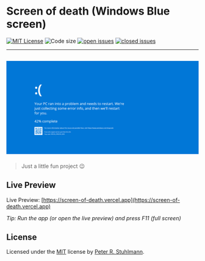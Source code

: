 # Screen of death (Windows Blue screen)

[![MIT License](https://img.shields.io/github/license/peter-stuhlmann/ScreenOfDeath.svg)](https://github.com/peter-stuhlmann/ScreenOfDeath/blob/master/LICENSE)
![Code size](https://img.shields.io/github/languages/code-size/peter-stuhlmann/ScreenOfDeath.svg)
[![open issues](https://img.shields.io/github/issues/peter-stuhlmann/ScreenOfDeath.svg)](https://github.com/peter-stuhlmann/ScreenOfDeath/issues?q=is%3Aopen+is%3Aissue)
[![closed issues](https://img.shields.io/github/issues-closed/peter-stuhlmann/ScreenOfDeath.svg)](https://github.com/peter-stuhlmann/ScreenOfDeath/issues?q=is%3Aissue+is%3Aclosed)

---

## ![screenshot](./screenshot.png)

> Just a little fun project 😉

## Live Preview

Live Preview: [https://screen-of-death.vercel.app](https://screen-of-death.vercel.app)

_Tip: Run the app (or open the live preview) and press F11 (full screen)_

## License

Licensed under the [MIT](https://github.com/peter-stuhlmann/ScreenOfDeath/blob/master/LICENSE) license by [Peter R. Stuhlmann](https://peter-stuhlmann-webentwicklung.de).
